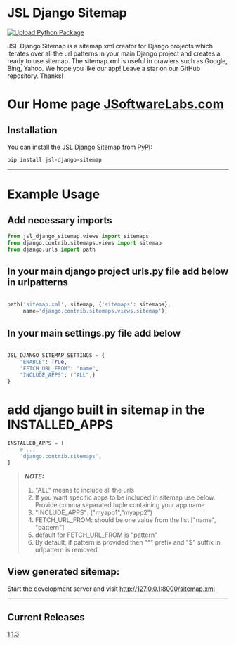 # JSL Django Sitemap

[![Upload Python Package](https://github.com/JSoftwareLabs/jsl_django_sitemap/actions/workflows/python-publish.yml/badge.svg)](https://github.com/JSoftwareLabs/jsl_django_sitemap/actions/workflows/python-publish.yml)

JSL Django Sitemap is a sitemap.xml creator for Django projects which iterates over all the url patterns in your main
Django project and creates a ready to use sitemap. The sitemap.xml is useful in crawlers such as Google, Bing, Yahoo. We
hope you like our app! Leave a star on our GitHub repository. Thanks!

# Our Home page [JSoftwareLabs.com](https://www.jsoftwarelabs.com/)

## Installation

You can install the JSL Django Sitemap from [PyPI](https://pypi.org/project/jsl-django-sitemap/):

    pip install jsl-django-sitemap

---

# Example Usage

Add necessary imports
---

```python
from jsl_django_sitemap.views import sitemaps
from django.contrib.sitemaps.views import sitemap
from django.urls import path

```

In your main django project urls.py file add below in urlpatterns
---

```python

path('sitemap.xml', sitemap, {'sitemaps': sitemaps},
	 name='django.contrib.sitemaps.views.sitemap'),
```

In your main settings.py file add below
---

```python

JSL_DJANGO_SITEMAP_SETTINGS = {
	"ENABLE": True,
	"FETCH_URL_FROM": "name",
	"INCLUDE_APPS": ("ALL",)
}

```

# add django built in sitemap in the INSTALLED_APPS

```python
INSTALLED_APPS = [
	# ...
	'django.contrib.sitemaps',
]
```

> **_NOTE:_**
> 1. "ALL" means to include all the urls
> 2. If you want specific apps to be included in sitemap use below. Provide comma separated tuple containing your app name
> 3. "INCLUDE_APPS": ("myapp1","myapp2")
> 4. FETCH_URL_FROM: should be one value from the list ["name", "pattern"]
> 5. default for FETCH_URL_FROM is "pattern"
> 6. By default, if pattern is provided then "^" prefix and "$" suffix in urlpattern is removed.

## View generated sitemap:

Start the development server and visit http://127.0.0.1:8000/sitemap.xml

-----

## Current Releases

[1.1.3](https://github.com/JSoftwareLabs/jsl_django_sitemap/releases/tag/1.1.3)

